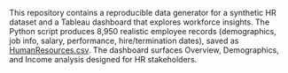 This repository contains a reproducible data generator for a synthetic HR dataset and a Tableau dashboard that explores workforce insights. The Python script produces 8,950 realistic employee records (demographics, job info, salary, performance, hire/termination dates), saved as [HumanResources.csv](./HumanResources.csv). The dashboard surfaces Overview, Demographics, and Income analysis designed for HR stakeholders.
